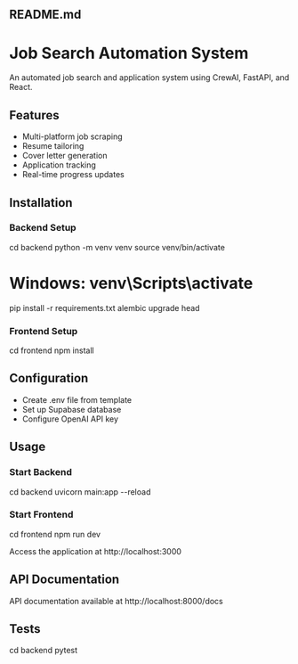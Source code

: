 ## README.md

# Job Search Automation System

An automated job search and application system using CrewAI, FastAPI, and React.

## Features

- Multi-platform job scraping
- Resume tailoring
- Cover letter generation
- Application tracking
- Real-time progress updates

## Installation

### Backend Setup

cd backend
python -m venv venv
source venv/bin/activate 

# Windows: venv\Scripts\activate
pip install -r requirements.txt
alembic upgrade head


### Frontend Setup

cd frontend
npm install

## Configuration

- Create .env file from template
- Set up Supabase database
- Configure OpenAI API key

## Usage

### Start Backend

cd backend
uvicorn main:app --reload

### Start Frontend

cd frontend
npm run dev

Access the application at http://localhost:3000

## API Documentation

API documentation available at http://localhost:8000/docs

## Tests

cd backend
pytest
